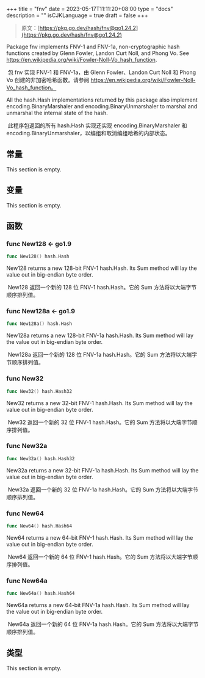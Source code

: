 +++
title = "fnv"
date = 2023-05-17T11:11:20+08:00
type = "docs"
description = ""
isCJKLanguage = true
draft = false
+++
> 原文：[https://pkg.go.dev/hash/fnv@go1.24.2](https://pkg.go.dev/hash/fnv@go1.24.2)

Package fnv implements FNV-1 and FNV-1a, non-cryptographic hash functions created by Glenn Fowler, Landon Curt Noll, and Phong Vo. See https://en.wikipedia.org/wiki/Fowler-Noll-Vo_hash_function.

​	包 fnv 实现 FNV-1 和 FNV-1a，由 Glenn Fowler、Landon Curt Noll 和 Phong Vo 创建的非加密哈希函数。请参阅 https://en.wikipedia.org/wiki/Fowler-Noll-Vo_hash_function。

All the hash.Hash implementations returned by this package also implement encoding.BinaryMarshaler and encoding.BinaryUnmarshaler to marshal and unmarshal the internal state of the hash.

​	此程序包返回的所有 hash.Hash 实现还实现 encoding.BinaryMarshaler 和 encoding.BinaryUnmarshaler，以编组和取消编组哈希的内部状态。

## 常量 

This section is empty.

## 变量

This section is empty.

## 函数

### func New128  <- go1.9

``` go 
func New128() hash.Hash
```

New128 returns a new 128-bit FNV-1 hash.Hash. Its Sum method will lay the value out in big-endian byte order.

​	New128 返回一个新的 128 位 FNV-1 hash.Hash。它的 Sum 方法将以大端字节顺序排列值。

### func New128a  <- go1.9

``` go 
func New128a() hash.Hash
```

New128a returns a new 128-bit FNV-1a hash.Hash. Its Sum method will lay the value out in big-endian byte order.

​	New128a 返回一个新的 128 位 FNV-1a hash.Hash。它的 Sum 方法将以大端字节顺序排列值。

### func New32

```go
func New32() hash.Hash32
```

New32 returns a new 32-bit FNV-1 hash.Hash. Its Sum method will lay the value out in big-endian byte order.

​	New32 返回一个新的 32 位 FNV-1 hash.Hash。它的 Sum 方法将以大端字节顺序排列值。

### func New32a

```go
func New32a() hash.Hash32
```

New32a returns a new 32-bit FNV-1a hash.Hash. Its Sum method will lay the value out in big-endian byte order.

​	New32a 返回一个新的 32 位 FNV-1a hash.Hash。它的 Sum 方法将以大端字节顺序排列值。

### func New64

```go
func New64() hash.Hash64
```

New64 returns a new 64-bit FNV-1 hash.Hash. Its Sum method will lay the value out in big-endian byte order.

​	New64 返回一个新的 64 位 FNV-1 hash.Hash。它的 Sum 方法将以大端字节顺序排列值。

### func New64a

```go
func New64a() hash.Hash64
```

New64a returns a new 64-bit FNV-1a hash.Hash. Its Sum method will lay the value out in big-endian byte order.

​	New64a 返回一个新的 64 位 FNV-1a hash.Hash。它的 Sum 方法将以大端字节顺序排列值。

## 类型

This section is empty.